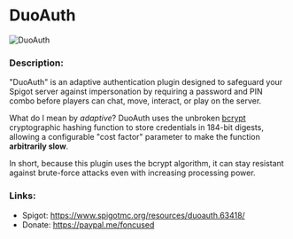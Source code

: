 # DuoAuth
![DuoAuth](https://i.imgur.com/nnYcoeV.png)

### Description:
"DuoAuth" is an adaptive authentication plugin designed to safeguard your Spigot server against impersonation by requiring a password and PIN combo before players can chat, move, interact, or play on the server.

What do I mean by *adaptive*? DuoAuth uses the unbroken [bcrypt](https://en.wikipedia.org/wiki/Bcrypt) cryptographic hashing function to store credentials in 184-bit digests, allowing a configurable "cost factor" parameter to make the function **arbitrarily slow**.

In short, because this plugin uses the bcrypt algorithm, it can stay resistant against brute-force attacks even with increasing processing power.

### Links:
- Spigot: https://www.spigotmc.org/resources/duoauth.63418/
- Donate: https://paypal.me/foncused
